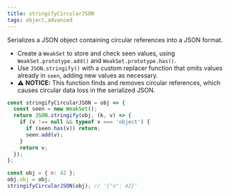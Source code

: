 ```yaml
---
title: stringifyCircularJSON
tags: object,advanced
---
```


Serializes a JSON object containing circular references into a JSON format.

- Create a `WeakSet` to store and check seen values, using `WeakSet.prototype.add()` and `WeakSet.prototype.has()`.
- Use `JSON.stringify()` with a custom replacer function that omits values already in `seen`, adding new values as necessary.
- ⚠️ **NOTICE:** This function finds and removes circular references, which causes circular data loss in the serialized JSON.

```js
const stringifyCircularJSON = obj => {
  const seen = new WeakSet();
  return JSON.stringify(obj, (k, v) => {
    if (v !== null && typeof v === 'object') {
      if (seen.has(v)) return;
      seen.add(v);
    }
    return v;
  });
};
```

```js
const obj = { n: 42 };
obj.obj = obj;
stringifyCircularJSON(obj); // '{"n": 42}'
```
